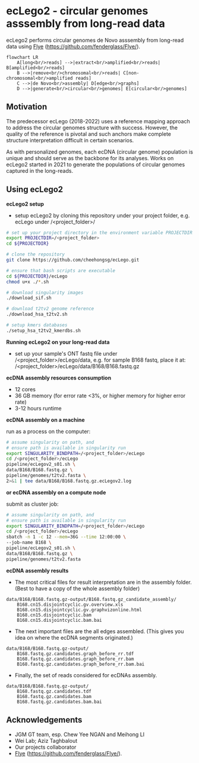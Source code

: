 # ecLego2 - circular genomes asssembly from long-read data

ecLego2 performs circular genomes de Novo asssembly from long-read data using [Flye](https://github.com/fenderglass/Flye/) (https://github.com/fenderglass/Flye/).

```mermaid
flowchart LR
    A[long<br/>reads] -->|extract<br/>amplified<br/>reads| B[amplified<br/>reads]
    B -->|remove<br/>chromosomal<br/>reads| C[non-chromosomal<br/>amplified reads]
    C -->|de Novo<br/>assembly| D[edge<br/>graphs]
    D -->|generate<br/>circular<br/>genomes| E[circular<br/>genomes]
```

## Motivation

The predecessor ecLego (2018-2022) uses a reference mapping approach to address the circular genomes structure with success. However, the quality of the reference is pivotal and such anchors make complete structure interpretation difficult in certain scenarios.

As with personalized genomes, each ecDNA (circular genome) population is unique and should serve as the backbone for its analyses. Works on ecLego2 started in 2021 to generate the populations of circular genomes captured in the long-reads.

## Using ecLego2

**ecLego2 setup**

* setup ecLego2 by cloning this repository under your project folder, e.g. ecLego under /<project_folder>/
```bash
# set up your project directory in the environment variable PROJECTDIR
export PROJECTDIR=/<project_folder>
cd ${PROJECTDIR}

# clone the repository
git clone https://github.com/cheehongsg/ecLego.git

# ensure that bash scripts are executable
cd ${PROJECTDIR}/ecLego
chmod u+x ./*.sh

# download singularity images
./download_sif.sh

# download t2tv2 genome reference
./download_hsa_t2tv2.sh

# setup kmers databases
./setup_hsa_t2tv2_kmerdbs.sh
```

**Running ecLego2 on your long-read data**

* set up your sample's ONT fastq file under /<project_folder>/ecLego/data, e.g. for sample B168 fastq, place it at: /<project_folder>/ecLego/data/B168/B168.fastq.gz

**ecDNA assembly resources consumption**
- 12 cores
- 36 GB memory (for error rate <3%, or higher memory for higher error rate)
- 3-12 hours runtime


**ecDNA assembly on a machine**

run as a process on the computer:
```bash
# assume singularity on path, and 
# ensure path is available in singularity run
export SINGULARITY_BINDPATH=/<project_folder>/ecLego
cd /<project_folder>/ecLego
pipeline/ecLegov2_s01.sh \
data/B168/B168.fastq.gz \
pipeline/genomes/t2tv2.fasta \
2>&1 | tee data/B168/B168.fastq.gz.ecLegov2.log
```

**or ecDNA assembly on a compute node**

submit as cluster job:
```bash
# assume singularity on path, and 
# ensure path is available in singularity run
export SINGULARITY_BINDPATH=/<project_folder>/ecLego
cd /<project_folder>/ecLego
sbatch -n 1 -c 12 --mem=36G --time 12:00:00 \
--job-name B168 \
pipeline/ecLegov2_s01.sh \
data/B168/B168.fastq.gz \
pipeline/genomes/t2tv2.fasta
```

**ecDNA assembly results**

* The most critical files for result interpretation are in the assembly folder. (Best to have a copy of the whole assembly folder)
```
data/B168/B168.fastq.gz-output/B168.fastq.gz_candidate_assembly/
    B168.cn15.disjointcyclic.gv.overview.xls
    B168.cn15.disjointcyclic.gv.graphvizonline.html
    B168.cn15.disjointcyclic.bam
    B168.cn15.disjointcyclic.bam.bai
```

* The next important files are the all edges assembled. (This gives you idea on where the ecDNA segments originated.)
```
data/B168/B168.fastq.gz-output/
    B168.fastq.gz.candidates.graph_before_rr.tdf
    B168.fastq.gz.candidates.graph_before_rr.bam
    B168.fastq.gz.candidates.graph_before_rr.bam.bai
```

* Finally, the set of reads considered for ecDNAs assembly.
```
data/B168/B168.fastq.gz-output/
    B168.fastq.gz.candidates.tdf
    B168.fastq.gz.candidates.bam
    B168.fastq.gz.candidates.bam.bai
```


## Acknowledgements
* JGM GT team, esp. Chew Yee NGAN and Meihong LI
* Wei Lab; Aziz Taghbalout
* Our projects collaborator
* [Flye](https://github.com/fenderglass/Flye/) (https://github.com/fenderglass/Flye/).
